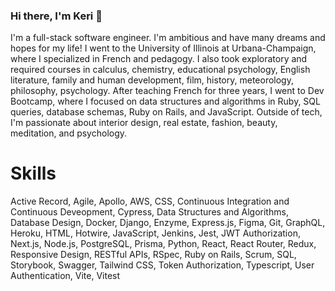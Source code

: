 ### Hi there, I'm Keri 👋

I'm a full-stack software engineer. I'm ambitious and have many dreams and hopes for my life! I went to the University of Illinois at Urbana-Champaign, where I specialized in French and pedagogy. I also took exploratory and required courses in calculus, chemistry, educational psychology, English literature, family and human development, film, history, meteorology, philosophy, psychology. After teaching French for three years, I went to Dev Bootcamp, where I focused on data structures and algorithms in Ruby, SQL queries, database schemas, Ruby on Rails, and JavaScript. Outside of tech, I'm passionate about interior design, real estate, fashion, beauty, meditation, and psychology.

<h1>Skills</h1>
Active Record, Agile, Apollo, AWS, CSS, Continuous Integration and Continuous Deveopment, Cypress, Data Structures and Algorithms, Database Design, Docker, Django, Enzyme, Express.js, Figma, Git, GraphQL, Heroku, HTML, Hotwire, JavaScript, Jenkins, Jest, JWT Authorization, Next.js, Node.js, PostgreSQL, Prisma, Python, React, React Router, Redux, Responsive Design, RESTful APIs, RSpec, Ruby on Rails, Scrum, SQL, Storybook, Swagger, Tailwind CSS, Token Authorization, Typescript, User Authentication, Vite, Vitest

<!--
**keri-gannon/keri-gannon** is a ✨ _special_ ✨ repository because its `README.md` (this file) appears on your GitHub profile.

Here are some ideas to get you started:

- 🔭 I’m currently working on ...
- 🌱 I’m currently learning ...
- 👯 I’m looking to collaborate on ...
- 🤔 I’m looking for help with ...
- 💬 Ask me about ...
- 📫 How to reach me: ...
- 😄 Pronouns: ...
- ⚡ Fun fact: ...
-->
